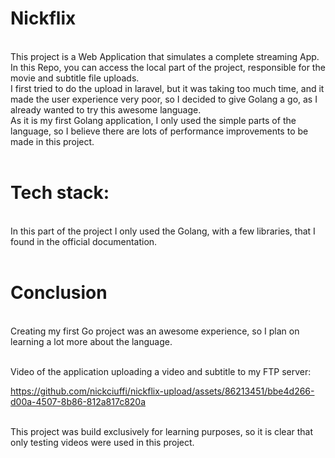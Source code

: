 # Nickflix
<br>
This project is a Web Application that simulates a complete streaming App.<br>
In this Repo, you can access the local part of the project, responsible for the movie and subtitle file uploads.<br>
I first tried to do the upload in laravel, but it was taking too much time, and it made the user experience very poor, so I decided to give Golang a go, as I already wanted to try this awesome language.<br>
As it is my first Golang application, I only used the simple parts of the language, so I believe there are lots of performance improvements to be made in this project.<br><br>

# Tech stack:
<br>
In this part of the project I only used the Golang, with a few libraries, that I found in the official documentation.<br><br>

# Conclusion
<br>
Creating my first Go project was an awesome experience, so I plan on learning a lot more about the language.<br><br>

Video of the application uploading a video and subtitle to my FTP server:<br>

https://github.com/nickciuffi/nickflix-upload/assets/86213451/bbe4d266-d00a-4507-8b86-812a817c820a<br><br>

This project was build exclusively for learning purposes, so it is clear that only testing videos were used in this project.
